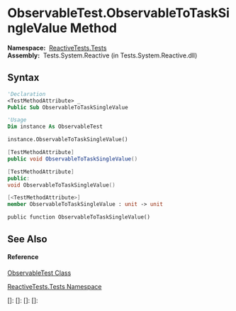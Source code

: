 # ObservableTest.ObservableToTaskSingleValue Method

**Namespace:**  [ReactiveTests.Tests](ReactiveTests.Tests\ReactiveTests.Tests.md)  
**Assembly:**  Tests.System.Reactive (in Tests.System.Reactive.dll)

## Syntax

```vb
'Declaration
<TestMethodAttribute> _
Public Sub ObservableToTaskSingleValue
```

```vb
'Usage
Dim instance As ObservableTest

instance.ObservableToTaskSingleValue()
```

```csharp
[TestMethodAttribute]
public void ObservableToTaskSingleValue()
```

```c++
[TestMethodAttribute]
public:
void ObservableToTaskSingleValue()
```

```fsharp
[<TestMethodAttribute>]
member ObservableToTaskSingleValue : unit -> unit 
```

```jscript
public function ObservableToTaskSingleValue()
```

## See Also

#### Reference

[ObservableTest Class](ObservableTest\ObservableTest.md)

[ReactiveTests.Tests Namespace](ReactiveTests.Tests\ReactiveTests.Tests.md)

[]: 
[]: 
[]: 
[]: 